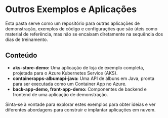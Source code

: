 # Outros Exemplos e Aplicações

Esta pasta serve como um repositório para outras aplicações de demonstração, exemplos de código e configurações que são úteis como material de referência, mas não se encaixam diretamente na sequência dos dias de treinamento.

## Conteúdo

*   **aks-store-demo:** Uma aplicação de loja de exemplo completa, projetada para o Azure Kubernetes Service (AKS).
*   **containerapps-albumapi-java:** Uma API de álbuns em Java, pronta para ser executada como um Container App no Azure.
*   **back-app-demo, front-app-demo:** Componentes de backend e frontend de uma aplicação de demonstração.

Sinta-se à vontade para explorar estes exemplos para obter ideias e ver diferentes abordagens para construir e implantar aplicações em nuvem.